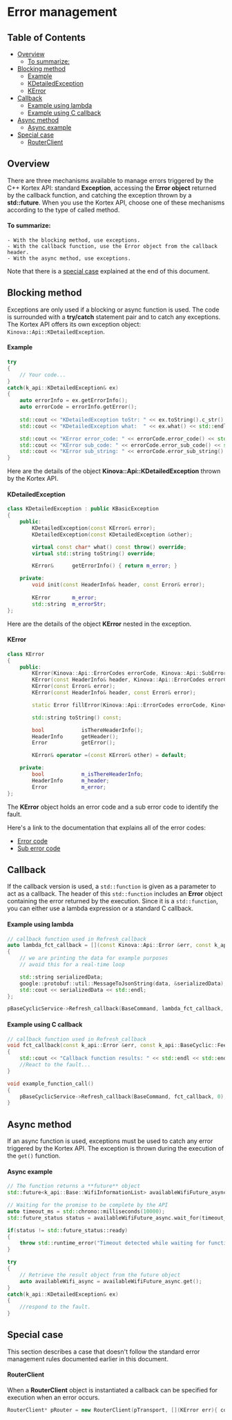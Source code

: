 <!--
* KINOVA (R) KORTEX (TM)
*
* Copyright (c) 2019 Kinova inc. All rights reserved.
*
* This software may be modified and distributed
* under the terms of the BSD 3-Clause license.
*
* Refer to the LICENSE file for details.
*
-->

<h1>Error management</h1>

<h2>Table of Contents</h2>

<!-- TOC -->

- [Overview](#overview)
    - [To summarize:](#to-summarize)
- [Blocking method](#blocking-method)
    - [Example](#example)
    - [KDetailedException](#kdetailedexception)
    - [KError](#kerror)
- [Callback](#callback)
    - [Example using lambda](#example-using-lambda)
    - [Example using C callback](#example-using-c-callback)
- [Async method](#async-method)
    - [Async example](#async-example)
- [Special case](#special-case)
    - [RouterClient](#routerclient)


<!-- /TOC -->

<a id="markdown-overview" name="overview"></a>
## Overview

There are three mechanisms available to manage errors triggered by the C++ Kortex API: standard **Exception**, accessing the **Error object** returned by the callback function, and catching the exception thrown by a **std::future**. When you use the Kortex API, choose one of these mechanisms according to the type of called method.

#### To summarize: 
  
    - With the blocking method, use exceptions.
    - With the callback function, use the Error object from the callback header.
    - With the async method, use exceptions.

Note that there is a [special case](#special-cases) explained at the end of this document.

<a id="markdown-blocking-function" name="blocking-function"></a>
## Blocking method
Exceptions are only used if a blocking or async function is used. The code is surrounded with a **try/catch** statement pair and to catch any exceptions. The Kortex API offers its own exception object: ``Kinova::Api::KDetailedException``.


<a id="markdown-exception-example" name="exception-example"></a>
#### Example

```cpp
try
{
	// Your code...
}
catch(k_api::KDetailedException& ex)
{
	auto errorInfo = ex.getErrorInfo();
	auto errorCode = errorInfo.getError();
	
	std::cout << "KDetailedException toStr: " << ex.toString().c_str() << std::endl;
	std::cout << "KDetailedException what:  " << ex.what() << std::endl << std::endl;

	std::cout << "KError error_code: " << errorCode.error_code() << std::endl;
	std::cout << "KError sub_code: " << errorCode.error_sub_code() << std::endl;
	std::cout << "KError sub_string: " << errorCode.error_sub_string() << std::endl;
}
```

Here are the details of the object **Kinova::Api::KDetailedException** thrown by the Kortex API.

<a id="markdown-kdetailed-exception" name="kdetailed-exception"></a>
#### KDetailedException

```cpp
class KDetailedException : public KBasicException
{
    public:
        KDetailedException(const KError& error);
        KDetailedException(const KDetailedException &other);

        virtual const char* what() const throw() override;
        virtual std::string toString() override;

        KError&      getErrorInfo() { return m_error; }

    private:
        void init(const HeaderInfo& header, const Error& error);
    
        KError       m_error;
        std::string  m_errorStr;
};
```

Here are the details of the object **KError** nested in the exception.

<a id="markdown-kerror" name="kerror"></a>
#### KError

```cpp
class KError
{
    public:
        KError(Kinova::Api::ErrorCodes errorCode, Kinova::Api::SubErrorCodes errorSubCode, std::string errorDescription);
        KError(const HeaderInfo& header, Kinova::Api::ErrorCodes errorCode, Kinova::Api::SubErrorCodes errorSubCode, std::string errorDescription);
        KError(const Error& error);
        KError(const HeaderInfo& header, const Error& error);

        static Error fillError(Kinova::Api::ErrorCodes errorCode, Kinova::Api::SubErrorCodes errorSubCode, std::string errorDescription);

        std::string toString() const;

        bool            isThereHeaderInfo();
        HeaderInfo      getHeader();
        Error           getError();

        KError& operator =(const KError& other) = default;

    private:
        bool            m_isThereHeaderInfo;
        HeaderInfo      m_header;
        Error           m_error;
};
```

The **KError** object holds an error code and a sub error code to identify the fault.

Here's a link to the documentation that explains all of the error codes:

- [Error code](https://github.com/Kinovarobotics/kortex/blob/master/api_cpp/doc/markdown/references/enm_Api_ErrorCodes.md)
- [Sub error code](https://github.com/Kinovarobotics/kortex/blob/master/api_cpp/doc/markdown/references/enm_Api_SubErrorCodes.md#)

<a id="markdown-callback" name="callback"></a>
## Callback
If the callback version is used, a ``std::function`` is given as a parameter to act as a callback. The header of this ``std::function`` includes an **Error** object containing the error returned by the execution. Since it is a ``std::function``, you can either use a lambda expression or a standard C callback.

<a id="markdown-callback-example-lambda" name="callback-example-lambda"></a>
#### Example using lambda
```cpp
// callback function used in Refresh_callback
auto lambda_fct_callback = [](const Kinova::Api::Error &err, const k_api::BaseCyclic::Feedback data)
{
    // we are printing the data for example purposes
    // avoid this for a real-time loop 

    std::string serializedData;
    google::protobuf::util::MessageToJsonString(data, &serializedData);
    std::cout << serializedData << std::endl;
};

pBaseCyclicService->Refresh_callback(BaseCommand, lambda_fct_callback, 0);
```

<a id="markdown-callback-example-c" name="callback-example-c"></a>
#### Example using C callback
```cpp
// callback function used in Refresh_callback
void fct_callback(const k_api::Error &err, const k_api::BaseCyclic::Feedback data)
{
    std::cout << "Callback function results: " << std::endl << std::endl;
    //React to the fault...
}

void example_function_call()
{
	pBaseCyclicService->Refresh_callback(BaseCommand, fct_callback, 0);
}

```

<a id="markdown-async-function" name="async-function"></a>

## Async method
If an async function is used, exceptions must be used to catch any error triggered by the Kortex API. The exception is thrown during the execution of the ``get()`` function.

<a id="markdown-example-async" name="async-example"></a>
#### Async example 

```cpp
// The function returns a **future** object
std::future<k_api::Base::WifiInformationList> availableWifiFuture_async = pBase->GetAvailableWifi_async();

// Waiting for the promise to be complete by the API
auto timeout_ms = std::chrono::milliseconds(10000);
std::future_status status = availableWifiFuture_async.wait_for(timeout_ms);

if(status != std::future_status::ready)
{
	throw std::runtime_error("Timeout detected while waiting for function\n");
}

try
{
	// Retrieve the result object from the future object
	auto availableWifi_async = availableWifiFuture_async.get();
}
catch(k_api::KDetailedException& ex)
{
	//respond to the fault.
}
```

<a id="markdown-special-cases" name="special-cases"></a>
## Special case
This section describes a case that doesn't follow the standard error management rules documented earlier in this document.
#### RouterClient
When a **RouterClient** object is instantiated a callback can be specified for execution when an error occurs.
```cpp
RouterClient* pRouter = new RouterClient(pTransport, [](KError err){ cout << "callback error" << err.toString(); });
```
